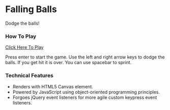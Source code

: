 # Falling Balls

Dodge the balls!

### How To Play

[Click Here To Play](www.aaronccwong.com/falling-balls)

Press enter to start the game. Use the left and right arrow keys to dodge the
balls. If you get hit it is over. You can use spacebar to sprint.

### Technical Features

* Renders with HTML5 Canvas element.
* Powered by JavaScript using object-oriented programming principles.
* Forgoes jQuery event listeners for more agile custom keypress event listeners. 
